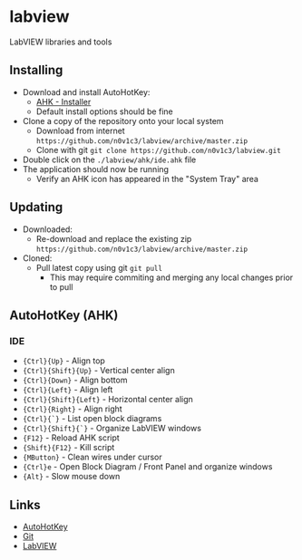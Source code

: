# labview
LabVIEW libraries and tools

## Installing
- Download and install AutoHotKey:
  - [AHK - Installer](https://autohotkey.com/download/ahk-install.exe)
  - Default install options should be fine
- Clone a copy of the repository onto your local system
  - Download from internet `https://github.com/n0v1c3/labview/archive/master.zip`
  - Clone with git `git clone https://github.com/n0v1c3/labview.git`
- Double click on the `./labview/ahk/ide.ahk` file
- The application should now be running
  - Verify an AHK icon has appeared in the "System Tray" area

## Updating
- Downloaded:
  - Re-download and replace the existing zip `https://github.com/n0v1c3/labview/archive/master.zip`
- Cloned:
  - Pull latest copy using git `git pull`
    - This may require commiting and merging any local changes prior to pull

## AutoHotKey (AHK)
### IDE
- `{Ctrl}{Up}` - Align top
- `{Ctrl}{Shift}{Up}` - Vertical center align
- `{Ctrl}{Down}` - Align bottom
- `{Ctrl}{Left}` - Align left
- `{Ctrl}{Shift}{Left}` - Horizontal center align
- `{Ctrl}{Right}` - Align right
- ``{Ctrl}{`}`` - List open block diagrams
- ``{Ctrl}{Shift}{`}`` - Organize LabVIEW windows
- `{F12}` - Reload AHK script
- `{Shift}{F12}` - Kill script
- `{MButton}` - Clean wires under cursor
- `{Ctrl}e` - Open Block Diagram / Front Panel and organize windows
- `{Alt}` - Slow mouse down

## Links
- [AutoHotKey](https://autohotkey.com/docs/AutoHotkey.htm)
- [Git](https://git-scm.com/)
- [LabVIEW](http://www.ni.com/en-ca/shop/labview.html)
